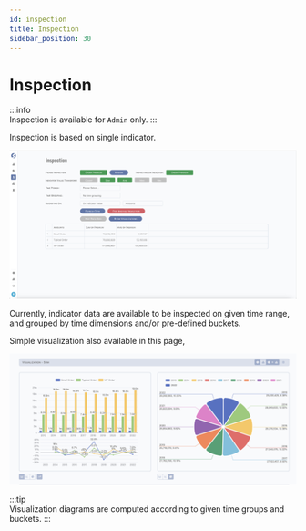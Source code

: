 ```yaml
---
id: inspection
title: Inspection  
sidebar_position: 30
---
```


# Inspection

:::info  
Inspection is available for `Admin` only.
:::

Inspection is based on single indicator.

![Inspection](images/inspection.png)

Currently, indicator data are available to be inspected on given time range, and grouped by time dimensions and/or pre-defined buckets.

Simple visualization also available in this page,

![Visualization](images/inspection-visualization.png)

:::tip  
Visualization diagrams are computed according to given time groups and buckets.
:::